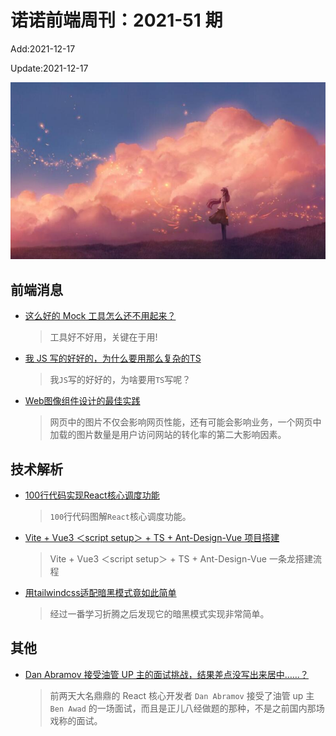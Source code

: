 <!--
 * @Description: weekly-51
 * @Author: zoeblow
 * @Email: wangfuyuan@nnuo.com
 * @Date: 2021-09-26 10:39:57
 * @LastEditors: wangfuyuan
 * @LastEditTime: 2021-12-17 16:21:32
 * @FilePath: \nuofe-weekly1\2021\weekly-51.md
 -->

# 诺诺前端周刊：2021-51 期

Add:2021-12-17

Update:2021-12-17

![202151](../images/2021/202151.jpg)

## 前端消息

- [这么好的 Mock 工具怎么还不用起来？](https://mp.weixin.qq.com/s/pGkxykrTRj3YdNwlkAmwBQ)

  >  工具好不好用，关键在于用!

- [我 JS 写的好好的，为什么要用那么复杂的TS](https://juejin.cn/post/6953500339425247246)

  > 我`JS`写的好好的，为啥要用`TS`写呢？

- [Web图像组件设计的最佳实践](https://mp.weixin.qq.com/s/-T5107cpL_HsW-JP6LeHSg)

  > 网页中的图片不仅会影响网页性能，还有可能会影响业务，一个网页中加载的图片数量是用户访问网站的转化率的第二大影响因素。

## 技术解析

- [100行代码实现React核心调度功能](https://mp.weixin.qq.com/s/uuxHlanqyN2HneYOz7DMVw)

  > `100`行代码图解`React`核心调度功能。

- [Vite + Vue3 ＜script setup＞ + TS + Ant-Design-Vue 项目搭建](https://zhuanlan.zhihu.com/p/419400483)

  > Vite + Vue3 ＜script setup＞ + TS + Ant-Design-Vue 一条龙搭建流程

- [用tailwindcss适配暗黑模式竟如此简单](https://mp.weixin.qq.com/s/iPeB-PQk3EAt7L8vrx20tA)

  > 经过一番学习折腾之后发现它的暗黑模式实现非常简单。

## 其他

- [Dan Abramov 接受油管 UP 主的面试挑战，结果差点没写出来居中……？](https://mp.weixin.qq.com/s/EEEd1vp3A2T2Tk8ThxZVyA)

  > 前两天大名鼎鼎的 React 核心开发者 `Dan Abramov`  接受了油管 up 主 `Ben Awad` 的一场面试，而且是正儿八经做题的那种，不是之前国内那场戏称的面试。

